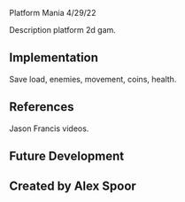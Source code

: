 Platform Mania
4/29/22

Description
platform 2d gam.

## Implementation
Save load, enemies, movement, coins, health.

## References
Jason Francis videos.

## Future Development

## Created by Alex Spoor
